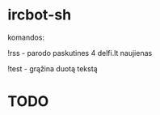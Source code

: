 ircbot-sh
==============
komandos: 

!rss - parodo paskutines 4 delfi.lt naujienas

!test - grąžina duotą tekstą

TODO
==============

